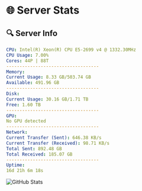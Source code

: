 # 🌐 Server Stats
## 🔍 Server Info
```yaml
CPU: Intel(R) Xeon(R) CPU E5-2699 v4 @ 1332.30MHz
CPU Usage: 7.00%
Cores: 44P | 88T
-----------------------------------
Memory:
Current Usage: 8.33 GB/503.74 GB
Available: 491.96 GB
-----------------------------------
Disk:
Current Usage: 30.16 GB/1.71 TB
Free: 1.60 TB
-----------------------------------
GPU:
No GPU detected
-----------------------------------
Network:
Current Transfer (Sent): 646.38 KB/s
Current Transfer (Received): 98.71 KB/s
Total Sent: 892.48 GB
Total Received: 185.07 GB
-----------------------------------
Uptime:
16d 21h 6m 18s
```
![GitHub Stats](https://img.shields.io/badge/Updated-2025-05-06_14:15:06-blue)